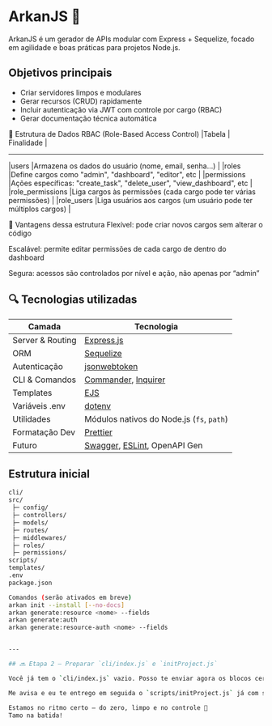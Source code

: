 # ArkanJS 🚀

ArkanJS é um gerador de APIs modular com Express + Sequelize, focado em agilidade e boas práticas para projetos Node.js.

## Objetivos principais
- Criar servidores limpos e modulares
- Gerar recursos (CRUD) rapidamente
- Incluir autenticação via JWT com controle por cargo (RBAC)
- Gerar documentação técnica automática

🧱 Estrutura de Dados RBAC (Role-Based Access Control)
|Tabela |	Finalidade |
____________________________________________________________________________________________
|users	|Armazena os dados do usuário (nome, email, senha…)                                 |
|roles	|Define cargos como "admin", "dashboard", "editor", etc                             |
|permissions	|Ações específicas: "create_task", "delete_user", "view_dashboard", etc     |
|role_permissions	|Liga cargos às permissões (cada cargo pode ter várias permissões)      |
|role_users	|Liga usuários aos cargos (um usuário pode ter múltiplos cargos)                |

🔐 Vantagens dessa estrutura
Flexível: pode criar novos cargos sem alterar o código

Escalável: permite editar permissões de cada cargo de dentro do dashboard

Segura: acessos são controlados por nível e ação, não apenas por “admin”

## 🔍 Tecnologias utilizadas

| Camada            | Tecnologia                                                                 |
|-------------------|------------------------------------------------------------------------------|
| Server & Routing  | [Express.js](https://expressjs.com/)                                        |
| ORM               | [Sequelize](https://sequelize.org/)                                         |
| Autenticação      | [jsonwebtoken](https://github.com/auth0/node-jsonwebtoken)                  |
| CLI & Comandos    | [Commander](https://github.com/tj/commander.js), [Inquirer](https://github.com/SBoudrias/Inquirer.js) |
| Templates         | [EJS](https://ejs.co/)                                                       |
| Variáveis .env    | [dotenv](https://github.com/motdotla/dotenv)                                |
| Utilidades        | Módulos nativos do Node.js (`fs`, `path`)                                   |
| Formatação Dev    | [Prettier](https://prettier.io/)                                             |
| Futuro            | [Swagger](https://swagger.io/), [ESLint](https://eslint.org/), OpenAPI Gen  |


## Estrutura inicial
```bash
cli/
src/
 ├─ config/
 ├─ controllers/
 ├─ models/
 ├─ routes/
 ├─ middlewares/
 ├─ roles/
 ├─ permissions/
scripts/
templates/
.env
package.json

Comandos (serão ativados em breve)
arkan init --install [--no-docs]
arkan generate:resource <nome> --fields
arkan generate:auth
arkan generate:resource-auth <nome> --fields


---

## 🔜 Etapa 2 — Preparar `cli/index.js` e `initProject.js`

Você já tem o `cli/index.js` vazio. Posso te enviar agora os blocos certos pra inicializar o projeto com `arkan init --install`, incluindo a criação automática de arquivos, documentação e dependências.

Me avisa e eu te entrego em seguida o `scripts/initProject.js` já com suporte à flag `--no-docs` e estrutura pronta pra iniciar o servidor.

Estamos no ritmo certo — do zero, limpo e no controle 🎯  
Tamo na batida!